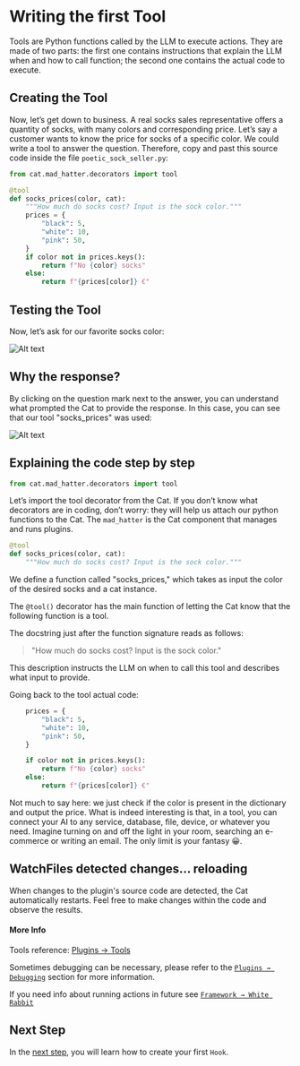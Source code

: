# Writing the first Tool

Tools are Python functions called by the LLM to execute actions.
They are made of two parts: the first one contains instructions that explain the LLM when and how to call function;
the second one contains the actual code to execute.

## Creating the Tool

Now, let’s get down to business.
A real socks sales representative offers a quantity of socks, with many colors and corresponding price.
Let’s say a customer wants to know the price for socks of a specific color.
We could write a tool to answer the question.
Therefore, copy and past this source code inside the file `poetic_sock_seller.py`:

```python
from cat.mad_hatter.decorators import tool

@tool
def socks_prices(color, cat):
    """How much do socks cost? Input is the sock color."""
    prices = {
        "black": 5,
        "white": 10,
        "pink": 50,
    }
    if color not in prices.keys():
        return f"No {color} socks"
    else:
        return f"{prices[color]} €" 
```

## Testing the Tool

Now, let’s ask for our favorite socks color:

![Alt text](../assets/img/quickstart/write-tool/ask-price-socks.png)

## Why the response?

By clicking on the question mark next to the answer, you can understand what prompted the Cat to provide the response.
In this case, you can see that our tool "socks_prices" was used:

![Alt text](../assets/img/quickstart/write-tool/why-the-response.png)

## Explaining the code step by step

```python
from cat.mad_hatter.decorators import tool
```

Let’s import the tool decorator from the Cat.
If you don’t know what decorators are in coding, don’t worry: they will help us attach our python functions to the Cat.
The `mad_hatter` is the Cat component that manages and runs plugins.

```python
@tool
def socks_prices(color, cat):
    """How much do socks cost? Input is the sock color."""
```

We define a function called "socks_prices," which takes as input the color of the desired socks and a cat instance.

The `@tool()` decorator has the main function of letting the Cat know that the following function is a tool.

The docstring just after the function signature reads as follows:

>"How much do socks cost? Input is the sock color."

This description instructs the LLM on when to call this tool and describes what input to provide.

Going back to the tool actual code:

```python
    prices = {
        "black": 5,
        "white": 10,
        "pink": 50,
    }

    if color not in prices.keys():
        return f"No {color} socks"
    else:
        return f"{prices[color]} €" 
```

Not much to say here: we just check if the color is present in the dictionary and output the price.
What is indeed interesting is that, in a tool, you can connect your AI to any service, database, file, device, or whatever you need.
Imagine turning on and off the light in your room, searching an e-commerce or writing an email.
The only limit is your fantasy &#128512;.

## WatchFiles detected changes... reloading

When changes to the plugin's source code are detected, the Cat automatically restarts.
Feel free to make changes within the code and observe the results.

#### More Info

Tools reference: [Plugins → Tools](../plugins/tools.md)

Sometimes debugging can be necessary, please refer to the [`Plugins → Debugging`](../plugins/debugging/vscode.md) section for more information.

If you need info about running actions in future see [`Framework → White Rabbit`](../framework/cat-components/cheshire_cat/white_rabbit.md)

## Next Step

In the [next step](./writing-hook.md), you will learn how to create your first `Hook`.
